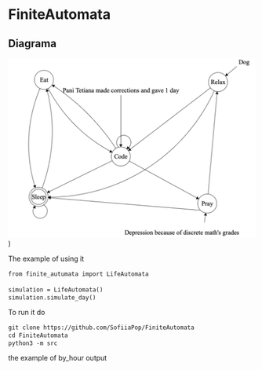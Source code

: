 # FiniteAutomata

## Diagrama

![Image Alt text](Diagrama/diagrama.png "Diagrama")) 

The example of using it
```
from finite_autumata import LifeAutomata

simulation = LifeAutomata()
simulation.simulate_day()
```
To run it do
```
git clone https://github.com/SofiiaPop/FiniteAutomata
cd FiniteAutomata
python3 -m src
```
the example of by_hour output
